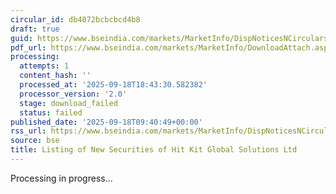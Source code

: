 ```yaml
---
circular_id: db4072bcbcbcd4b8
draft: true
guid: https://www.bseindia.com/markets/MarketInfo/DispNoticesNCirculars.aspx?Noticeid={24C6E6AA-C1D6-4E3D-BB3C-70BA8EBF05E7}&noticeno=20250918-10&dt=09/18/2025&icount=10&totcount=63&flag=0
pdf_url: https://www.bseindia.com/markets/MarketInfo/DownloadAttach.aspx?id=20250918-10&attachedId=
processing:
  attempts: 1
  content_hash: ''
  processed_at: '2025-09-18T18:43:30.582382'
  processor_version: '2.0'
  stage: download_failed
  status: failed
published_date: '2025-09-18T09:40:49+00:00'
rss_url: https://www.bseindia.com/markets/MarketInfo/DispNoticesNCirculars.aspx?Noticeid={24C6E6AA-C1D6-4E3D-BB3C-70BA8EBF05E7}&noticeno=20250918-10&dt=09/18/2025&icount=10&totcount=63&flag=0
source: bse
title: Listing of New Securities of Hit Kit Global Solutions Ltd
---
```


Processing in progress...